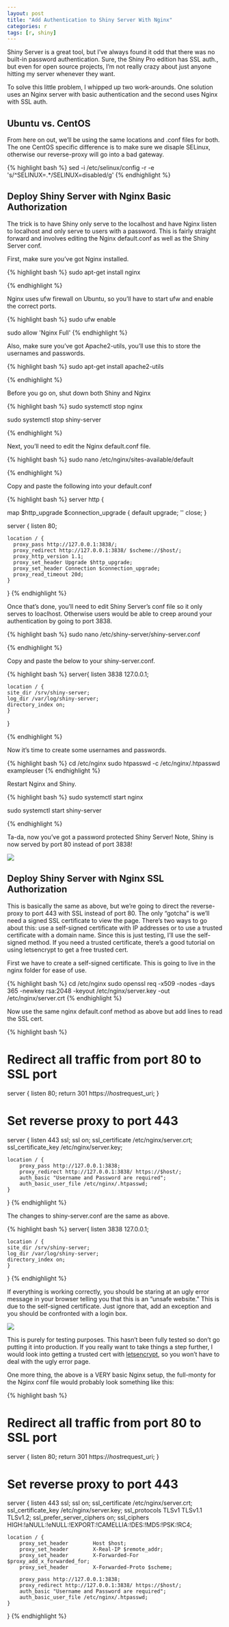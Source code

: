 ```yaml
---
layout: post
title: "Add Authentication to Shiny Server With Nginx"
categories: r
tags: [r, shiny]
---
```




Shiny Server is a great tool, but I’ve always found it odd that there was no built-in password authentication. Sure, the Shiny Pro edition has SSL auth., but even for open source projects, I’m not really crazy about just anyone hitting my server whenever they want.

To solve this little problem, I whipped up two work-arounds. One solution uses an Nginx server with basic authentication and the second uses Nginx with SSL auth.

## Ubuntu vs. CentOS
From here on out, we’ll be using the same locations and .conf files for both. The one CentOS specific difference is to make sure we disaple SELinux, otherwise our reverse-proxy will go into a bad gateway.


{% highlight bash %}
sed -i /etc/selinux/config -r -e 's/^SELINUX=.*/SELINUX=disabled/g'
{% endhighlight %}

## Deploy Shiny Server with Nginx Basic Authorization

The trick is to have Shiny only serve to the localhost and have Nginx listen to localhost and only serve to users with a password. This is fairly straight forward and involves editing the Nginx default.conf as well as the Shiny Server conf.

First, make sure you’ve got Nginx installed.


{% highlight bash %}
sudo apt-get install nginx

{% endhighlight %}

Nginx uses ufw firewall on Ubuntu, so you’ll have to start ufw and enable the correct ports.


{% highlight bash %}
sudo ufw enable

sudo allow 'Nginx Full'
{% endhighlight %}

Also, make sure you’ve got Apache2-utils, you’ll use this to store the usernames and passwords.


{% highlight bash %}
sudo apt-get install apache2-utils

{% endhighlight %}

Before you go on, shut down both Shiny and Nginx


{% highlight bash %}
sudo systemctl stop nginx

sudo systemctl stop shiny-server

{% endhighlight %}

Next, you’ll need to edit the Nginx default.conf file.


{% highlight bash %}
sudo nano /etc/nginx/sites-available/default

{% endhighlight %}

Copy and paste the following into your default.conf


{% highlight bash %}
server http {

  map $http_upgrade $connection_upgrade {
      default upgrade;
      ''      close;
    }

  server {
    listen 80;
  
    location / {
      proxy_pass http://127.0.0.1:3838/;
      proxy_redirect http://127.0.0.1:3838/ $scheme://$host/;
      proxy_http_version 1.1;
      proxy_set_header Upgrade $http_upgrade;
      proxy_set_header Connection $connection_upgrade;
      proxy_read_timeout 20d;
    }
  }
{% endhighlight %}

Once that’s done, you’ll need to edit Shiny Server’s conf file so it only serves to loaclhost. Otherwise users would be able to creep around your authentication by going to port 3838.


{% highlight bash %}
sudo nano /etc/shiny-server/shiny-server.conf

{% endhighlight %}

Copy and paste the below to your shiny-server.conf.


{% highlight bash %}
server{
    listen 3838 127.0.0.1;
    
    location / {
    site_dir /srv/shiny-server;
    log_dir /var/log/shiny-server;
    directory_index on;
    }
}

{% endhighlight %}

Now it’s time to create some usernames and passwords.


{% highlight bash %}
cd /etc/nginx
sudo htpasswd -c /etc/nginx/.htpasswd exampleuser
{% endhighlight %}

Restart Nginx and Shiny.


{% highlight bash %}
sudo systemctl start nginx

sudo systemctl start shiny-server

{% endhighlight %}

Ta-da, now you’ve got a password protected Shiny Server! Note, Shiny is now served by port 80 instead of port 3838!

![](https://github.com/keberwein/keberwein.github.io/blob/master/images/sslnginxauth1.png?raw=true)

## Deploy Shiny Server with Nginx SSL Authorization

This is basically the same as above, but we’re going to direct the reverse-proxy to port 443 with SSL instead of port 80. The only “gotcha” is we’ll need a signed SSL certificate to view the page. There’s two ways to go about this: use a self-signed certificate with IP addresses or to use a trusted certificate with a domain name. Since this is just testing, I’ll use the self-signed method. If you need a trusted certificate, there’s a good tutorial on using letsencrypt to get a free trusted cert.

First we have to create a self-signed certificate. This is going to live in the nginx folder for ease of use.


{% highlight bash %}
cd /etc/nginx
sudo openssl req -x509 -nodes -days 365 -newkey rsa:2048 -keyout /etc/nginx/server.key -out /etc/nginx/server.crt
{% endhighlight %}

Now use the same nginx default.conf method as above but add lines to read the SSL cert.


{% highlight bash %}
# Redirect all traffic from port 80 to SSL port
server {
    listen 80;
    return 301 https://$host$request_uri;
}
# Set reverse proxy to port 443
server {
    listen 443 ssl;
        ssl on;
        ssl_certificate /etc/nginx/server.crt;
        ssl_certificate_key /etc/nginx/server.key;
    
    location / {    
        proxy_pass http://127.0.0.1:3838;
        proxy_redirect http://127.0.0.1:3838/ https://$host/;
        auth_basic "Username and Password are required"; 
        auth_basic_user_file /etc/nginx/.htpasswd;
    }
}
{% endhighlight %}

The changes to shiny-server.conf are the same as above.


{% highlight bash %}
server{
    listen 3838 127.0.0.1;
    
    location / {
    site_dir /srv/shiny-server;
    log_dir /var/log/shiny-server;
    directory_index on;
    }
}
{% endhighlight %}

If everything is working correctly, you should be staring at an ugly error message in your browser telling you that this is an “unsafe website.” This is due to the self-signed certificate. Just ignore that, add an exception and you should be confronted with a login box.

![](https://github.com/keberwein/keberwein.github.io/blob/master/images/sslauthnginx2.png?raw=true)

This is purely for testing purposes. This hasn’t been fully tested so don’t go putting it into production. If you really want to take things a step further, I would look into getting a trusted cert with [letsencrypt](http://www.morphatic.com/2015/12/01/finally-free-ssl-certs-lets-encrypt/), so you won’t have to deal with the ugly error page.

One more thing, the above is a VERY basic Nginx setup, the full-monty for the Nginx conf file would probably look something like this:


{% highlight bash %}
# Redirect all traffic from port 80 to SSL port
server {
    listen 80;
    return 301 https://$host$request_uri;
}
# Set reverse proxy to port 443
server {
    listen 443 ssl;
        ssl on;
        ssl_certificate /etc/nginx/server.crt;
        ssl_certificate_key /etc/nginx/server.key;
        ssl_protocols TLSv1 TLSv1.1 TLSv1.2;
        ssl_prefer_server_ciphers on;
        ssl_ciphers HIGH:!aNULL:!eNULL:!EXPORT:!CAMELLIA:!DES:!MD5:!PSK:!RC4;
    
    location / { 
        proxy_set_header        Host $host;
        proxy_set_header        X-Real-IP $remote_addr;
        proxy_set_header        X-Forwarded-For $proxy_add_x_forwarded_for;
        proxy_set_header        X-Forwarded-Proto $scheme;

        proxy_pass http://127.0.0.1:3838;
        proxy_redirect http://127.0.0.1:3838/ https://$host/;
        auth_basic "Username and Password are required"; 
        auth_basic_user_file /etc/nginx/.htpasswd;
    }
}
{% endhighlight %}

